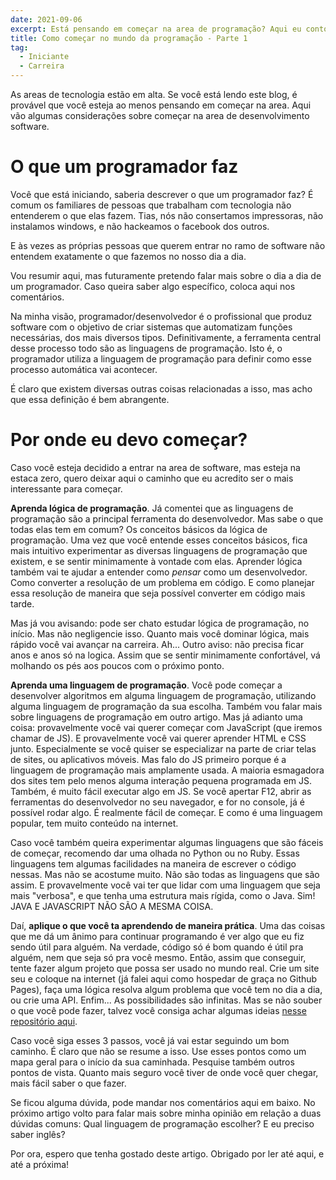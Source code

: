 ```yaml
---
date: 2021-09-06
excerpt: Está pensando em começar na area de programação? Aqui eu conto quais coisas eu considero importante que você saiba nesse momento da sua carreira.
title: Como começar no mundo da programação - Parte 1
tag:
  - Iniciante
  - Carreira
---
```


As areas de tecnologia estão em alta. Se você está lendo este blog, é provável que você esteja ao menos pensando em começar na area. Aqui vão algumas considerações sobre começar na area de desenvolvimento software.

# O que um programador faz

Você que está iniciando, saberia descrever o que um programador faz? É comum os familiares de pessoas que trabalham com tecnologia não entenderem o que elas fazem. Tias, nós não consertamos impressoras, não instalamos windows, e não hackeamos o facebook dos outros.

E às vezes as próprias pessoas que querem entrar no ramo de software não entendem exatamente o que fazemos no nosso dia a dia.

Vou resumir aqui, mas futuramente pretendo falar mais sobre o dia a dia de um programador. Caso queira saber algo específico, coloca aqui nos comentários.

Na minha visão, programador/desenvolvedor é o profissional que produz software com o objetivo de criar sistemas que automatizam funções necessárias, dos mais diversos tipos. Definitivamente, a ferramenta central desse processo todo são as linguagens de programação. Isto é, o programador utiliza a linguagem de programação para definir como esse processo automática vai acontecer.

É claro que existem diversas outras coisas relacionadas a isso, mas acho que essa definição é bem abrangente.

# Por onde eu devo começar?

Caso você esteja decidido a entrar na area de software, mas esteja na estaca zero, quero deixar aqui o caminho que eu acredito ser o mais interessante para começar.

**Aprenda lógica de programação**. Já comentei que as linguagens de programação são a principal ferramenta do desenvolvedor. Mas sabe o que todas elas tem em comum? Os conceitos básicos da lógica de programação. Uma vez que você entende esses conceitos básicos, fica mais intuitivo experimentar as diversas linguagens de programação que existem, e se sentir minimamente à vontade com elas. Aprender lógica também vai te ajudar a entender como *pensar* como um desenvolvedor. Como converter a resolução de um problema em código. E como planejar essa resolução de maneira que seja possível converter em código mais tarde.

Mas já vou avisando: pode ser chato estudar lógica de programação, no início. Mas não negligencie isso. Quanto mais você dominar lógica, mais rápido você vai avançar na carreira. Ah... Outro aviso: não precisa ficar anos e anos só na logica. Assim que se sentir minimamente confortável, vá molhando os pés aos poucos com o próximo ponto.

**Aprenda uma linguagem de programação**. Você pode começar a desenvolver algoritmos em alguma linguagem de programação, utilizando alguma linguagem de programação da sua escolha. Também vou falar mais sobre linguagens de programação em outro artigo. Mas já adianto uma coisa: provavelmente você vai querer começar com JavaScript (que iremos chamar de JS). E provavelmente você vai querer aprender HTML e CSS junto. Especialmente se você quiser se especializar na parte de criar telas de sites, ou aplicativos móveis. Mas falo do JS primeiro porque é a linguagem de programação mais amplamente usada. A maioria esmagadora dos sites tem pelo menos alguma interação pequena programada em JS. Também, é muito fácil executar algo em JS. Se você apertar F12, abrir as ferramentas do desenvolvedor no seu navegador, e for no console, já é possível rodar algo. É realmente fácil de começar. E como é uma linguagem popular, tem muito conteúdo na internet.

Caso você também queira experimentar algumas linguagens que são fáceis de começar, recomendo dar uma olhada no Python ou no Ruby. Essas linguagens tem algumas facilidades na maneira de escrever o código nessas. Mas não se acostume muito. Não são todas as linguagens que são assim. E provavelmente você vai ter que lidar com uma linguagem que seja mais "verbosa", e que tenha uma estrutura mais rígida, como o Java. Sim! JAVA E JAVASCRIPT NÃO SÃO A MESMA COISA.

Daí, **aplique o que você ta aprendendo de maneira prática**. Uma das coisas que me dá um ânimo para continuar programando é ver algo que eu fiz sendo útil para alguém. Na verdade, código só é bom quando é útil pra alguém, nem que seja só pra você mesmo. Então, assim que conseguir, tente fazer algum projeto que possa ser usado no mundo real. Crie um site seu e coloque na internet (já falei aqui como hospedar de graça no Github Pages), faça uma lógica resolva algum problema que você tem no dia a dia, ou crie uma API. Enfim... As possibilidades são infinitas. Mas se não souber o que você pode fazer, talvez você consiga achar algumas ideias [nesse repositório aqui](https://github.com/florinpop17/app-ideas).

Caso você siga esses 3 passos, você já vai estar seguindo um bom caminho. É claro que não se resume a isso. Use esses pontos como um mapa geral para o início da sua caminhada. Pesquise também outros pontos de vista. Quanto mais seguro você tiver de onde você quer chegar, mais fácil saber o que fazer.

Se ficou alguma dúvida, pode mandar nos comentários aqui em baixo. No próximo artigo volto para falar mais sobre minha opinião em relação a duas dúvidas comuns: Qual linguagem de programação escolher? E eu preciso saber inglês?

Por ora, espero que tenha gostado deste artigo. Obrigado por ler até aqui, e até a próxima!